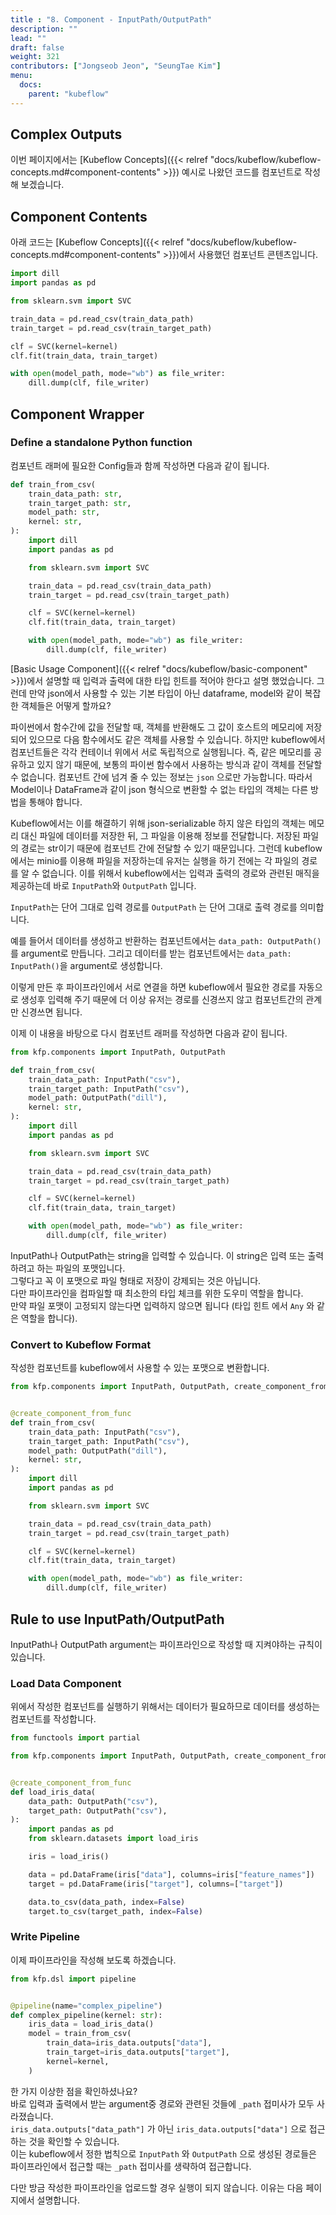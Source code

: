 ```yaml
---
title : "8. Component - InputPath/OutputPath"
description: ""
lead: ""
draft: false
weight: 321
contributors: ["Jongseob Jeon", "SeungTae Kim"]
menu:
  docs:
    parent: "kubeflow"
---
```



## Complex Outputs

이번 페이지에서는 [Kubeflow Concepts]({{< relref "docs/kubeflow/kubeflow-concepts.md#component-contents" >}}) 예시로 나왔던 코드를 컴포넌트로 작성해 보겠습니다.

## Component Contents

아래 코드는 [Kubeflow Concepts]({{< relref "docs/kubeflow/kubeflow-concepts.md#component-contents" >}})에서 사용했던 컴포넌트 콘텐츠입니다.

```python
import dill
import pandas as pd

from sklearn.svm import SVC

train_data = pd.read_csv(train_data_path)
train_target = pd.read_csv(train_target_path)

clf = SVC(kernel=kernel)
clf.fit(train_data, train_target)

with open(model_path, mode="wb") as file_writer:
    dill.dump(clf, file_writer)
```

## Component Wrapper

### Define a standalone Python function

컴포넌트 래퍼에 필요한 Config들과 함께 작성하면 다음과 같이 됩니다.

```python
def train_from_csv(
    train_data_path: str,
    train_target_path: str,
    model_path: str,
    kernel: str,
):
    import dill
    import pandas as pd

    from sklearn.svm import SVC

    train_data = pd.read_csv(train_data_path)
    train_target = pd.read_csv(train_target_path)

    clf = SVC(kernel=kernel)
    clf.fit(train_data, train_target)

    with open(model_path, mode="wb") as file_writer:
        dill.dump(clf, file_writer)
```

[Basic Usage Component]({{< relref "docs/kubeflow/basic-component" >}})에서 설명할 때 입력과 출력에 대한 타입 힌트를 적어야 한다고 설명 했었습니다. 그런데 만약 json에서 사용할 수 있는 기본 타입이 아닌 dataframe, model와 같이 복잡한 객체들은 어떻게 할까요?

파이썬에서 함수간에 값을 전달할 때, 객체를 반환해도 그 값이 호스트의 메모리에 저장되어 있으므로 다음 함수에서도 같은 객체를 사용할 수 있습니다. 하지만 kubeflow에서 컴포넌트들은 각각 컨테이너 위에서 서로 독립적으로 실행됩니다. 즉, 같은 메모리를 공유하고 있지 않기 때문에, 보통의 파이썬 함수에서 사용하는 방식과 같이 객체를 전달할 수 없습니다. 컴포넌트 간에 넘겨 줄 수 있는 정보는 `json` 으로만 가능합니다. 따라서 Model이나 DataFrame과 같이 json 형식으로 변환할 수 없는 타입의 객체는 다른 방법을 통해야 합니다.

Kubeflow에서는 이를 해결하기 위해 json-serializable 하지 않은 타입의 객체는 메모리 대신 파일에 데이터를 저장한 뒤, 그 파일을 이용해 정보를 전달합니다. 저장된 파일의 경로는 str이기 때문에 컴포넌트 간에 전달할 수 있기 때문입니다. 그런데 kubeflow에서는 minio를 이용해 파일을 저장하는데 유저는 실행을 하기 전에는 각 파일의 경로를 알 수 없습니다. 이를 위해서 kubeflow에서는 입력과 출력의 경로와 관련된 매직을 제공하는데 바로 `InputPath`와 `OutputPath` 입니다.

`InputPath`는 단어 그대로 입력 경로를 `OutputPath` 는 단어 그대로 출력 경로를 의미합니다.

예를 들어서 데이터를 생성하고 반환하는 컴포넌트에서는 `data_path: OutputPath()`를 argument로 만듭니다.
그리고 데이터를 받는 컴포넌트에서는 `data_path: InputPath()`을 argument로 생성합니다.

이렇게 만든 후 파이프라인에서 서로 연결을 하면 kubeflow에서 필요한 경로를 자동으로 생성후 입력해 주기 때문에 더 이상 유저는 경로를 신경쓰지 않고 컴포넌트간의 관계만 신경쓰면 됩니다.

이제 이 내용을 바탕으로 다시 컴포넌트 래퍼를 작성하면 다음과 같이 됩니다.

```python
from kfp.components import InputPath, OutputPath

def train_from_csv(
    train_data_path: InputPath("csv"),
    train_target_path: InputPath("csv"),
    model_path: OutputPath("dill"),
    kernel: str,
):
    import dill
    import pandas as pd

    from sklearn.svm import SVC

    train_data = pd.read_csv(train_data_path)
    train_target = pd.read_csv(train_target_path)

    clf = SVC(kernel=kernel)
    clf.fit(train_data, train_target)

    with open(model_path, mode="wb") as file_writer:
        dill.dump(clf, file_writer)
```

InputPath나 OutputPath는 string을 입력할 수 있습니다. 이 string은 입력 또는 출력하려고 하는 파일의 포맷입니다.  
그렇다고 꼭 이 포맷으로 파일 형태로 저장이 강제되는 것은 아닙니다.  
다만 파이프라인을 컴파일할 때 최소한의 타입 체크를 위한 도우미 역할을 합니다.  
만약 파일 포맷이 고정되지 않는다면 입력하지 않으면 됩니다 (타입 힌트 에서 `Any` 와 같은 역할을 합니다).

### Convert to Kubeflow Format

작성한 컴포넌트를 kubeflow에서 사용할 수 있는 포맷으로 변환합니다.

```python
from kfp.components import InputPath, OutputPath, create_component_from_func


@create_component_from_func
def train_from_csv(
    train_data_path: InputPath("csv"),
    train_target_path: InputPath("csv"),
    model_path: OutputPath("dill"),
    kernel: str,
):
    import dill
    import pandas as pd

    from sklearn.svm import SVC

    train_data = pd.read_csv(train_data_path)
    train_target = pd.read_csv(train_target_path)

    clf = SVC(kernel=kernel)
    clf.fit(train_data, train_target)

    with open(model_path, mode="wb") as file_writer:
        dill.dump(clf, file_writer)
```

## Rule to use InputPath/OutputPath

InputPath나 OutputPath argument는 파이프라인으로 작성할 때 지켜야하는 규칙이 있습니다.

### Load Data Component

위에서 작성한 컴포넌트를 실행하기 위해서는 데이터가 필요하므로 데이터를 생성하는 컴포넌트를 작성합니다.

```python
from functools import partial

from kfp.components import InputPath, OutputPath, create_component_from_func


@create_component_from_func
def load_iris_data(
    data_path: OutputPath("csv"),
    target_path: OutputPath("csv"),
):
    import pandas as pd
    from sklearn.datasets import load_iris

    iris = load_iris()

    data = pd.DataFrame(iris["data"], columns=iris["feature_names"])
    target = pd.DataFrame(iris["target"], columns=["target"])

    data.to_csv(data_path, index=False)
    target.to_csv(target_path, index=False)
```

### Write Pipeline

이제 파이프라인을 작성해 보도록 하겠습니다.

```python
from kfp.dsl import pipeline


@pipeline(name="complex_pipeline")
def complex_pipeline(kernel: str):
    iris_data = load_iris_data()
    model = train_from_csv(
        train_data=iris_data.outputs["data"],
        train_target=iris_data.outputs["target"],
        kernel=kernel,
    )
```

한 가지 이상한 점을 확인하셨나요?  
바로 입력과 출력에서 받는 argument중 경로와 관련된 것들에 `_path` 접미사가 모두 사라졌습니다.  
`iris_data.outputs["data_path"]` 가 아닌 `iris_data.outputs["data"]` 으로 접근하는 것을 확인할 수 있습니다.  
이는 kubeflow에서 정한 법칙으로 `InputPath` 와 `OutputPath` 으로 생성된 경로들은 파이프라인에서 접근할 때는 `_path` 접미사를 생략하여 접근합니다.

다만 방금 작성한 파이프라인을 업로드할 경우 실행이 되지 않습니다.
이유는 다음 페이지에서 설명합니다.
